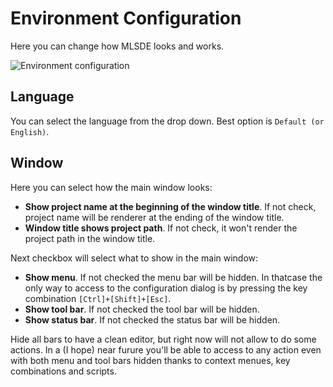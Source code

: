 # Environment Configuration #

Here you can change how MLSDE looks and works.

![Environment configuration](images/cfg-environment.png)

## Language ##

You can select the language from the drop down.  Best option is `Default (or
English)`.

## Window ##

Here you can select how the main window looks:

+ **Show project name at the beginning of the window title**.  If not check,
  project name will be renderer at the ending of the window title.
+ **Window title shows project path**.  If not check, it won't render the
  project path in the window title.

Next checkbox will select what to show in the main window:

+ **Show menu**.  If not checked the menu bar will be hidden.  In thatcase the
  only way to access to the configuration dialog is by pressing the key
  combination `[Ctrl]+[Shift]+[Esc]`.
+ **Show tool bar**.  If not checked the tool bar will be hidden.
+ **Show status bar**.  If not checked the status bar will be hidden.

Hide all bars to have a clean editor, but right now will not allow to do some
actions.  In a (I hope) near furure you'll be able to access to any action even
with both menu and tool bars hidden thanks to context menues, key combinations
and scripts.
